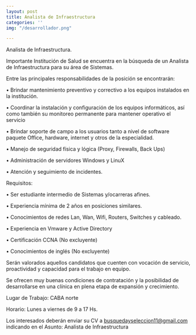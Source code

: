 ```yaml
---
layout: post
title: Analista de Infraestructura
categories: ''
img: "/desarrollador.png"

---
```

Analista de Infraestructura.

Importante Institución de Salud se encuentra en la búsqueda de un Analista de Infraestructura para su área de Sistemas.

Entre las principales responsabilidades de la posición se encontrarán:

• Brindar mantenimiento preventivo y correctivo a los equipos instalados en la institución.

• Coordinar la instalación y configuración de los equipos informáticos, así como también su monitoreo permanente para mantener operativo el servicio

• Brindar soporte de campo a los usuarios tanto a nivel de software paquete Office, hardware, internet y otros de la especialidad.

• Manejo de seguridad física y lógica (Proxy, Firewalls, Back Ups)

• Administración de servidores Windows y LinuX

• Atención y seguimiento de incidentes.

Requisitos:

• Ser estudiante intermedio de Sistemas y/ocarreras afines.

• Experiencia mínima de 2 años en posiciones similares.

• Conocimientos de redes Lan, Wan, Wifi, Routers, Switches y cableado.

• Experiencia en Vmware y Active Directory

• Certificación CCNA (No excluyente)

• Conocimientos de inglés (No excluyente)

Serán valorados aquellos candidatos que cuenten con vocación de servicio, proactividad y capacidad para el trabajo en equipo.

Se ofrecen muy buenas condiciones de contratación y la posibilidad de desarrollarse en una clínica en plena etapa de expansión y crecimiento.

Lugar de Trabajo: CABA norte

Horario: Lunes a viernes de 9 a 17 Hs.

Los interesados deberán enviar su CV a busquedayseleccion11@gmail.com indicando en el Asunto: Analista de Infraestructura